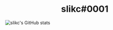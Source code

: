 <h1 align="center">
slikc#0001
</h1>

![slikc's GitHub stats](https://github-readme-stats.vercel.app/api?username=slikc&show_icons=true&theme=radical)
